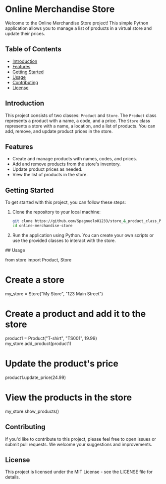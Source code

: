 # Online Merchandise Store

Welcome to the Online Merchandise Store project! This simple Python application allows you to manage a list of products in a virtual store and update their prices.

## Table of Contents
- [Introduction](#introduction)
- [Features](#features)
- [Getting Started](#getting-started)
- [Usage](#usage)
- [Contributing](#contributing)
- [License](#license)

## Introduction
This project consists of two classes: `Product` and `Store`. The `Product` class represents a product with a name, a code, and a price. The `Store` class represents a store with a name, a location, and a list of products. You can add, remove, and update product prices in the store.

## Features
- Create and manage products with names, codes, and prices.
- Add and remove products from the store's inventory.
- Update product prices as needed.
- View the list of products in the store.

## Getting Started
To get started with this project, you can follow these steps:

1. Clone the repository to your local machine:

   ```bash
   git clone https://github.com/Spagnuolo01233/store_&_product_class_Python.git
   cd online-merchandise-store

2. Run the application using Python. You can create your own scripts or use the provided classes to interact with the store.

## Usage

from store import Product, Store

# Create a store
my_store = Store("My Store", "123 Main Street")

# Create a product and add it to the store
product1 = Product("T-shirt", "TS001", 19.99)
my_store.add_product(product1)

# Update the product's price
product1.update_price(24.99)

# View the products in the store
my_store.show_products()

## Contributing

If you'd like to contribute to this project, please feel free to open issues or submit pull requests. We welcome your suggestions and improvements.

## License

This project is licensed under the MIT License - see the LICENSE file for details.

